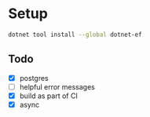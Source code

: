 # Setup

```sh
dotnet tool install --global dotnet-ef
```

## Todo

- [x] postgres
- [ ] helpful error messages
- [x] build as part of CI
- [x] async

